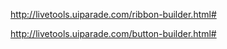 

http://livetools.uiparade.com/ribbon-builder.html#

http://livetools.uiparade.com/button-builder.html#
